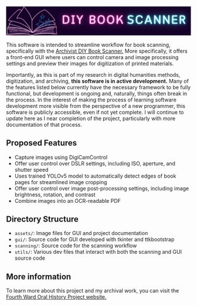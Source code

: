 ![Header image with a dark purple background. There is an outline of a pink book to the left. To the right side, the words "DIY BOOK SCANNER" are depicted in pink and blue.](assets/readme_header.png)

This software is intended to streamline workflow for book scanning, specifically with the [Archivist DIY Book Scanner.](https://diybookscanner.org/archivist/) More specifically, it offers a front-end GUI where users can control camera and image processing settings and preview their images for digitization of printed materials.

Importantly, as this is part of my research in digital humanities methods, digitization, and archiving, **this software is in active development.** Many of the features listed below currently have the necessary framework to be fully functional, but development is ongoing and, naturally, things often break in the process. In the interest of making the process of learning software development more visible from the perspective of a new programmer, this software is publicly accessible, even if not yet complete. I will continue to update here as I near completion of the project, particularly with more documentation of that process.

## Proposed Features
- Capture images using DigiCamControl
- Offer user control over DSLR settings, including ISO, aperture, and shutter speed
- Uses trained YOLOv5 model to automatically detect edges of book pages for streamlined image cropping
- Offer user control over image post-processing settings, including image brightness, rotation, and contrast
- Combine images into an OCR-readable PDF

## Directory Structure
- `assets/`: Image files for GUI and project documentation
- `gui/`: Source code for GUI developed with tkinter and ttkbootstrap
- `scanning/`: Source code for the scanning workflow
- `utils/`: Various dev files that interact with both the scanning and GUI source code

## More information
To learn more about this project and my archival work, you can visit the [Fourth Ward Oral History Project website.](https://www.fourthwardhistory.org/crd702)